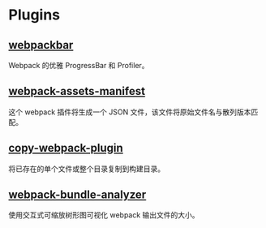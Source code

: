 # Plugins

## [webpackbar](https://github.com/unjs/webpackbar)

Webpack 的优雅 ProgressBar 和 Profiler。

## [webpack-assets-manifest](https://github.com/webdeveric/webpack-assets-manifest)

这个 webpack 插件将生成一个 JSON 文件，该文件将原始文件名与散列版本匹配。

## [copy-webpack-plugin](https://github.com/webpack-contrib/copy-webpack-plugin)

将已存在的单个文件或整个目录复制到构建目录。

## [webpack-bundle-analyzer](https://github.com/webpack-contrib/webpack-bundle-analyzer)

使用交互式可缩放树形图可视化 webpack 输出文件的大小。
